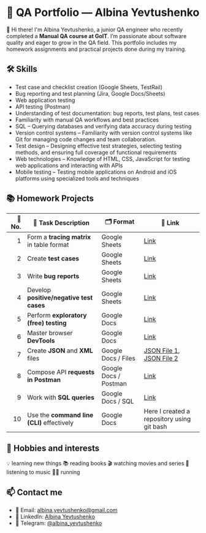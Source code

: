# 🐞 QA Portfolio — Albina Yevtushenko

👋 Hi there! I'm Albina Yevtushenko, a junior QA engineer who recently completed a **Manual QA course at GoIT**. I’m passionate about software quality and eager to grow in the QA field. This portfolio includes my homework assignments and practical projects done during my training.

## 🛠️ Skills

- Test case and checklist creation (Google Sheets, TestRail)
- Bug reporting and test planning (Jira, Google Docs/Sheets)
- Web application testing
- API testing (Postman)
- Understanding of test documentation: bug reports, test plans, test cases
- Familiarity with manual QA workflows and best practices
- SQL – Querying databases and verifying data accuracy during testing
- Version control systems – Familiarity with version control systems like Git for managing code changes and team collaboration.
- Test design – Designing effective test strategies, selecting testing methods, and ensuring full coverage of functional requirements
- Web technologies – Knowledge of HTML, CSS, JavaScript for testing web applications and interacting with APIs
- Mobile testing – Testing mobile applications on Android and iOS platforms using specialized tools and techniques

  
## 📚 Homework Projects

| 🔢 No. | 🧩 Task Description                        | 🗂️ Format            | 🔗 Link                                                                                                                                                                      |
| -----: | ------------------------------------------ | --------------------- | ---------------------------------------------------------------------------------------------------------------------------------------------------------------------------- |
|      1 | Form a **tracing matrix** in table format  | Google Sheets         | [Link](https://docs.google.com/spreadsheets/d/1rdt3qTqDPHQ-PIOLPJMzMjZn-npzhNU2D6ILYfAvut0/edit?gid=0#gid=0)                                                                 |
|      2 | Create **test cases**                      | Google Sheets         | [Link](https://docs.google.com/spreadsheets/d/13BkoYvh-ZTKx8JLr2t0dXwpXRFzArwsrITzM1QxlMXs/edit?gid=2123363303#gid=2123363303)                                               |
|      3 | Write **bug reports**                      | Google Sheets         | [Link](https://docs.google.com/spreadsheets/d/1UBdhecXOgfv3DPRUooj19568MyhJ1JfnpfG8VgHOtK4/edit?gid=1943108804#gid=1943108804)                                               |
|      4 | Develop **positive/negative test cases**   | Google Sheets         | [Link](https://docs.google.com/spreadsheets/d/1AbcHmItXfXoM3pb8mgEZ3-5XDj6Ju9_m0Vz_iZ7aMDg/edit?gid=2123363303#gid=2123363303)                                               |
|      5 | Perform **exploratory (free) testing**     | Google Docs           | [Link](https://docs.google.com/spreadsheets/d/1Xjtawvqg7sK1wYWEGJB-hP_ImQaa1eV7VJit6nOb0Go/edit?gid=0#gid=0)                                                                 |
|      6 | Master browser **DevTools**                | Google Docs           | [Link](https://docs.google.com/spreadsheets/d/1tTav1mQEeuyedlP7B0myct-L7wfrzyxKAJ2eSIFLojk/edit?gid=0#gid=0)                                                                 |
|      7 | Create **JSON** and **XML** files          | Google Docs / Files   | [JSON File 1](https://drive.google.com/file/d/1_6GTHGeqfLdsOAjg9wzX9Zu0kGZDSL3_/view), [JSON File 2](https://drive.google.com/file/d/1UmnE41yXl-4PUN-Mwa_cboo8bc9TZqTr/view) |
|      8 | Compose API **requests in Postman**        | Google Docs / Postman | [Link](https://docs.google.com/spreadsheets/d/1J6p2olHnyG3ZuA73giJc5ydSuKFD65O1DqN5aqi1_XI/edit?gid=196729928#gid=196729928)                                                 |
|      9 | Work with **SQL queries**                  | Google Docs / SQL     | [Link](https://docs.google.com/spreadsheets/d/15EFMcxLgb51HSGo4Cak_PVxqv6oLgHuzKk0364jBDXs/edit?gid=196729928#gid=196729928)                                                 |
|     10 | Use the **command line (CLI)** effectively | Google Docs           | Here I created a repository using git bash                                                                                                                                                                          |


## 💖 Hobbies and interests

💡 learning new things
📚 reading books
🎬 watching movies and series
🎵 listening to music
🏃‍♂️ running

## 📫 Contact me

- 📧 Email: albina.yevtushenko@gmail.com  
- 💼 LinkedIn: [Albina Yevtushenko](https://www.linkedin.com/in/albina-yevtushenko)  
- 💬 Telegram: [@albina_yevtushenko](https://t.me/albina_yevtushenko)
